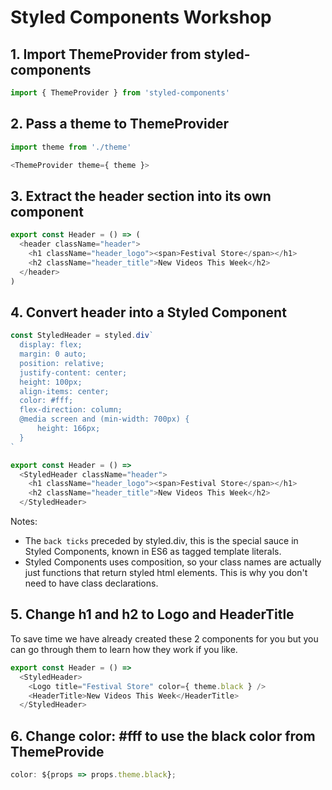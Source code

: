 # Styled Components Workshop

## 1. Import ThemeProvider from styled-components

```javascript
import { ThemeProvider } from 'styled-components'
```

## 2. Pass a theme to ThemeProvider
```javascript
import theme from './theme'

<ThemeProvider theme={ theme }>
```

## 3. Extract the header section into its own component
```javascript
export const Header = () => (
  <header className="header">
    <h1 className="header_logo"><span>Festival Store</span></h1>
    <h2 className="header_title">New Videos This Week</h2>
  </header>
)
```

## 4. Convert header into a Styled Component

```javascript
const StyledHeader = styled.div`
  display: flex;
  margin: 0 auto;
  position: relative;
  justify-content: center;
  height: 100px;
  align-items: center;
  color: #fff;
  flex-direction: column;
  @media screen and (min-width: 700px) {
      height: 166px;
  }
`

export const Header = () => 
  <StyledHeader className="header">
    <h1 className="header_logo"><span>Festival Store</span></h1>
    <h2 className="header_title">New Videos This Week</h2>
  </StyledHeader>
```

Notes: 
* The `back ticks` preceded by styled.div, this is the special sauce in Styled Components, known in ES6 as tagged template literals.
* Styled Components uses composition, so your class names are actually just functions that return styled html elements. This is why you don't need to have class declarations.

## 5. Change h1 and h2 to Logo and HeaderTitle

To save time we have already created these 2 components for you but you can go through them to learn how they work if you like.

```javascript
export const Header = () => 
  <StyledHeader>
    <Logo title="Festival Store" color={ theme.black } />
    <HeaderTitle>New Videos This Week</HeaderTitle>
  </StyledHeader>
```

## 6. Change color: #fff to use the black color from ThemeProvide

```javascript
color: ${props => props.theme.black};
```
